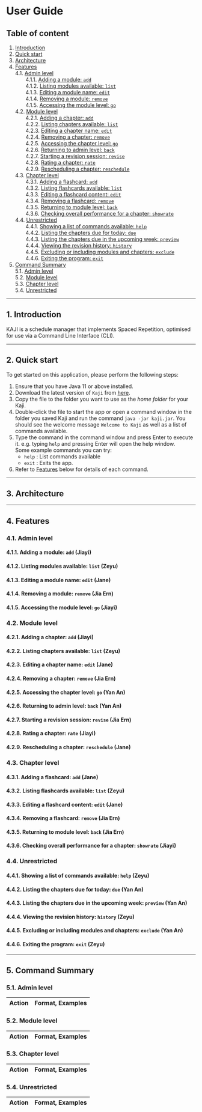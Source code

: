 # User Guide

## Table of content
1. [Introduction](#1-introduction)<br>
2. [Quick start](#2-quick-start)<br>
3. [Architecture](#3-architecture)<br>
4. [Features](#4-features)<br>
4.1. [Admin level](#41-admin-level)<br>
&nbsp;&nbsp;&nbsp;&nbsp;&nbsp;&nbsp;&nbsp;4.1.1. [Adding a module: `add`](#411-adding-a-module-add-jiayi)<br>
&nbsp;&nbsp;&nbsp;&nbsp;&nbsp;&nbsp;&nbsp;4.1.2. [Listing modules available: `list`](#412-listing-modules-available-list-zeyu)<br>
&nbsp;&nbsp;&nbsp;&nbsp;&nbsp;&nbsp;&nbsp;4.1.3. [Editing a module name: `edit`](#413-editing-a-module-name-edit-jane)<br>
&nbsp;&nbsp;&nbsp;&nbsp;&nbsp;&nbsp;&nbsp;4.1.4. [Removing a module: `remove`](#414-removing-a-module-remove-jia-ern)<br>
&nbsp;&nbsp;&nbsp;&nbsp;&nbsp;&nbsp;&nbsp;4.1.5. [Accessing the module level: `go`](#415-accessing-the-module-level-go-jiayi)<br>
4.2. [Module level](#42-module-level)<br>
&nbsp;&nbsp;&nbsp;&nbsp;&nbsp;&nbsp;&nbsp;4.2.1. [Adding a chapter: `add`](#421-adding-a-chapter-add-jiayi)<br>
&nbsp;&nbsp;&nbsp;&nbsp;&nbsp;&nbsp;&nbsp;4.2.2. [Listing chapters available: `list`](#422-listing-chapters-available-list-zeyu)<br>
&nbsp;&nbsp;&nbsp;&nbsp;&nbsp;&nbsp;&nbsp;4.2.3. [Editing a chapter name: `edit`](#423-editing-a-chapter-name-edit-jane)<br>
&nbsp;&nbsp;&nbsp;&nbsp;&nbsp;&nbsp;&nbsp;4.2.4. [Removing a chapter: `remove`](#424-removing-a-chapter-remove-jia-ern)<br>
&nbsp;&nbsp;&nbsp;&nbsp;&nbsp;&nbsp;&nbsp;4.2.5. [Accessing the chapter level: `go`](#425-accessing-the-chapter-level-go-yan-an)<br>
&nbsp;&nbsp;&nbsp;&nbsp;&nbsp;&nbsp;&nbsp;4.2.6. [Returning to admin level: `back`](#426-returning-to-admin-level-back-yan-an)<br>
&nbsp;&nbsp;&nbsp;&nbsp;&nbsp;&nbsp;&nbsp;4.2.7. [Starting a revision session: `revise`](#427-starting-a-revision-session-revise-jia-ern)<br>
&nbsp;&nbsp;&nbsp;&nbsp;&nbsp;&nbsp;&nbsp;4.2.8. [Rating a chapter: `rate`](#428-rating-a-chapter-rate-jiayi)<br>
&nbsp;&nbsp;&nbsp;&nbsp;&nbsp;&nbsp;&nbsp;4.2.9. [Rescheduling a chapter: `reschedule`](#429-rescheduling-a-chapter-reschedule-jane)<br>
4.3. [Chapter level](#43-chapter-level)<br>
&nbsp;&nbsp;&nbsp;&nbsp;&nbsp;&nbsp;&nbsp;4.3.1. [Adding a flashcard: `add`](#431-adding-a-flashcard-add-jane)<br>
&nbsp;&nbsp;&nbsp;&nbsp;&nbsp;&nbsp;&nbsp;4.3.2. [Listing flashcards available: `list`](#432-listing-flashcards-available-list-zeyu)<br>
&nbsp;&nbsp;&nbsp;&nbsp;&nbsp;&nbsp;&nbsp;4.3.3. [Editing a flashcard content: `edit`](#433-editing-a-flashcard-content-edit-jane)<br>
&nbsp;&nbsp;&nbsp;&nbsp;&nbsp;&nbsp;&nbsp;4.3.4. [Removing a flashcard: `remove`](#434-removing-a-flashcard-remove-jia-ern)<br>
&nbsp;&nbsp;&nbsp;&nbsp;&nbsp;&nbsp;&nbsp;4.3.5. [Returning to module level: `back`](#435-returning-to-module-level-back-jia-ern)<br>
&nbsp;&nbsp;&nbsp;&nbsp;&nbsp;&nbsp;&nbsp;4.3.6. [Checking overall performance for a chapter: `showrate`](#436-checking-overall-performance-for-a-chapter-showrate-jiayi)<br>
4.4. [Unrestricted](#44-unrestricted)<br>
&nbsp;&nbsp;&nbsp;&nbsp;&nbsp;&nbsp;&nbsp;4.4.1. [Showing a list of commands available: `help`](#441-showing-a-list-of-commands-available-help-zeyu)<br>
&nbsp;&nbsp;&nbsp;&nbsp;&nbsp;&nbsp;&nbsp;4.4.2. [Listing the chapters due for today: `due`](#442-listing-the-chapters-due-for-today-due-yan-an)<br>
&nbsp;&nbsp;&nbsp;&nbsp;&nbsp;&nbsp;&nbsp;4.4.3. [Listing the chapters due in the upcoming week: `preview`](#443-listing-the-chapters-due-in-the-upcoming-week-preview-yan-an)<br>
&nbsp;&nbsp;&nbsp;&nbsp;&nbsp;&nbsp;&nbsp;4.4.4. [Viewing the revision history: `history`](#444-viewing-the-revision-history-history-zeyu)<br>
&nbsp;&nbsp;&nbsp;&nbsp;&nbsp;&nbsp;&nbsp;4.4.5. [Excluding or including modules and chapters: `exclude`](#445-excluding-or-including-modules-and-chapters-exclude-yan-an)<br>
&nbsp;&nbsp;&nbsp;&nbsp;&nbsp;&nbsp;&nbsp;4.4.6. [Exiting the program: `exit`](#446-exiting-the-program-exit-zeyu)<br>
5. [Command Summary](#5-command-summary)<br>
5.1. [Admin level](#51-admin-level)<br>
5.2. [Module level](#52-module-level)<br>
5.3. [Chapter level](#53-chapter-level)<br>
5.4. [Unrestricted](#54-unrestricted)<br>

--------------------------------------------------------------------------------------------------------------------

## 1. Introduction

KAJI is a schedule manager that implements Spaced Repetition, optimised for use via a Command Line Interface (CLI).

--------------------------------------------------------------------------------------------------------------------

## 2. Quick start
To get started on this application, please perform the following steps:

1. Ensure that you have Java 11 or above installed.
1. Download the latest version of `Kaji` from [here](https://github.com/AY2021S1-CS2113T-F11-3/tp/releases).
1. Copy the file to the folder you want to use as the <I>home folder</I> for your Kaji.
1. Double-click the file to start the app or open a command window in the folder you saved Kaji and run the command `java -jar kaji.jar`. You should see the welcome message `Welcome to Kaji` as well as a list of commands available.
1. Type the command in the command window and press Enter to execute it. 
   e.g. typing `help` and pressing Enter will open the help window.<br>
   Some example commands you can try:
   * `help` : List commands available
   * `exit` : Exits the app.
1. Refer to [Features](#4-features) below for details of each command.

--------------------------------------------------------------------------------------------------------------------

## 3. Architecture



--------------------------------------------------------------------------------------------------------------------

## 4. Features

### 4.1. Admin level

#### 4.1.1. Adding a module: `add` (Jiayi)

#### 4.1.2. Listing modules available: `list` (Zeyu)

#### 4.1.3. Editing a module name: `edit` (Jane)

#### 4.1.4. Removing a module: `remove` (Jia Ern)

#### 4.1.5. Accessing the module level: `go` (Jiayi)

### 4.2. Module level

#### 4.2.1. Adding a chapter: `add` (Jiayi)

#### 4.2.2. Listing chapters available: `list` (Zeyu)

#### 4.2.3. Editing a chapter name: `edit` (Jane)

#### 4.2.4. Removing a chapter: `remove` (Jia Ern)

#### 4.2.5. Accessing the chapter level: `go` (Yan An)

#### 4.2.6. Returning to admin level: `back` (Yan An)

#### 4.2.7. Starting a revision session: `revise` (Jia Ern)

#### 4.2.8. Rating a chapter: `rate` (Jiayi)

#### 4.2.9. Rescheduling a chapter: `reschedule` (Jane)

### 4.3. Chapter level

#### 4.3.1. Adding a flashcard: `add` (Jane)

#### 4.3.2. Listing flashcards available: `list` (Zeyu)

#### 4.3.3. Editing a flashcard content: `edit` (Jane)

#### 4.3.4. Removing a flashcard: `remove` (Jia Ern)

#### 4.3.5. Returning to module level: `back` (Jia Ern)

#### 4.3.6. Checking overall performance for a chapter: `showrate` (Jiayi)

### 4.4. Unrestricted

#### 4.4.1. Showing a list of commands available: `help` (Zeyu)

#### 4.4.2. Listing the chapters due for today: `due` (Yan An)

#### 4.4.3. Listing the chapters due in the upcoming week: `preview` (Yan An)

#### 4.4.4. Viewing the revision history: `history` (Zeyu)

#### 4.4.5. Excluding or including modules and chapters: `exclude` (Yan An)

#### 4.4.6. Exiting the program: `exit` (Zeyu)



--------------------------------------------------------------------------------------------------------------------

## 5. Command Summary

### 5.1. Admin level

| Action | Format, Examples |
|--------|------------------|

### 5.2. Module level

| Action | Format, Examples |
|--------|------------------|

### 5.3. Chapter level

| Action | Format, Examples |
|--------|------------------|

### 5.4. Unrestricted

| Action | Format, Examples |
|--------|------------------|

